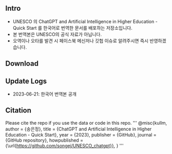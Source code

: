 ## Intro
- UNESCO 의 ChatGPT and Artificial Intelligence in Higher Education - Quick Start 를 한국어로 번역한 문서를 배포하는 저장소입니다.
- 본 번역본은 UNESCO의 공식 자료가 아닙니다.
- 오역이나 오타를 발견 시 페이스북 메신저나 깃헙 이슈로 알려주시면 즉시 반영하겠습니다.

## Download

## Update Logs
- 2023-06-21: 한국어 번역본 공개

## Citation
Please cite the repo if you use the data or code in this repo.
'''
@misc{kullm,
  author = {송은정},
  title = {ChatGPT and Artificial Intelligence in Higher Education - Quick Start},
  year = {2023},
  publisher = {GitHub},
  journal = {GitHub repository},
  howpublished = {\url{https://github.com/songej/UNESCO_chatgpt}},
}
'''
